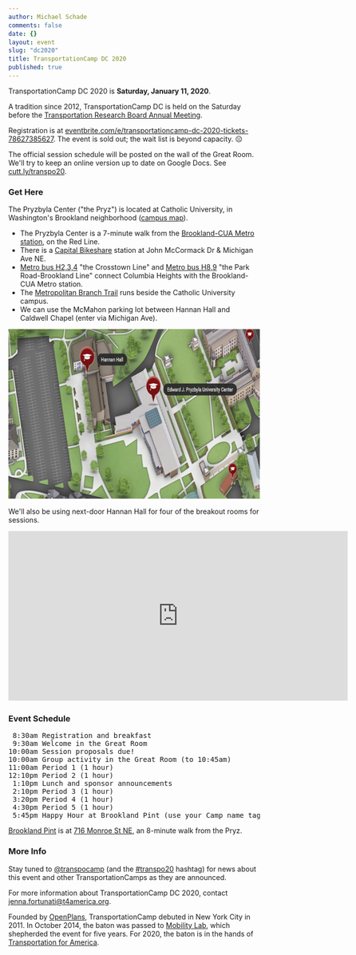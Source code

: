 ```yaml
---
author: Michael Schade
comments: false
date: {}
layout: event
slug: "dc2020"
title: TransportationCamp DC 2020
published: true
---
```


TransportationCamp DC 2020 is **Saturday, January 11, 2020**.

A tradition since 2012, TransportationCamp DC is held on the Saturday before the
[Transportation Research Board Annual Meeting](http://www.trb.org/AnnualMeeting).

Registration is at [eventbrite.com/e/transportationcamp-dc-2020-tickets-78627385627](https://www.eventbrite.com/e/transportationcamp-dc-2020-tickets-78627385627). The event is sold out; the wait list is beyond capacity. ☹

The official session schedule will be posted on the wall of the Great Room.
We'll try to keep an online version up to date on Google Docs.
See [cutt.ly/transpo20](https://docs.google.com/document/d/1daMFxX-kyEy_i4TEcMYBgfWqeiuGAD2D4cz2lrvp6yA/edit?usp=sharing).

### Get Here
The Pryzbyla Center ("the Pryz") is located at Catholic University, in Washington's Brookland neighborhood ([campus map](https://www.catholic.edu/res/docs/cuamap.pdf)).

  * The Pryzbyla Center is a 7-minute walk from the [Brookland-CUA Metro station](https://www.wmata.com/rider-guide/stations/brookland.cfm), on the Red Line.
  * There is a [Capital Bikeshare](http://www.capitalbikeshare.com/) station at John McCormack Dr & Michigan Ave NE.
  * [Metro bus H2,3,4](https://www.wmata.com/schedules/timetables/upload/H234_181007.pdf) "the Crosstown Line" and [Metro bus H8,9](https://www.wmata.com/schedules/timetables/upload/H8,9_170625.pdf) "the Park Road-Brookland Line" connect Columbia Heights with the Brookland-CUA Metro station.
  * The [Metropolitan Branch Trail](http://metbranchtrail.com/) runs beside the Catholic University campus.
  * We can use the McMahon parking lot between Hannan Hall and Caldwell Chapel (enter via Michigan Ave).

<img src="cuamap.png" width="680" height="340">

We'll also be using next-door Hannan Hall for four of the breakout rooms for sessions.

<iframe src="https://www.google.com/maps/embed?pb=!1m18!1m12!1m3!1d3103.49421758233!2d-77.00036768464848!3d38.93553647956479!2m3!1f0!2f0!3f0!3m2!1i1024!2i768!4f13.1!3m3!1m2!1s0x89b7c7ef7869ab0f%3A0xb6a69963f532d74c!2sEdward+J.+Pryzbyla+University+Center%2C+Washington%2C+DC+20064!5e0!3m2!1sen!2sus!4v1543885019614" width="680" height="340" frameborder="0" style="border:0" allowfullscreen></iframe>

### Event Schedule
<pre>
 8:30am Registration and breakfast
 9:30am Welcome in the Great Room
10:00am Session proposals due!
10:00am Group activity in the Great Room (to 10:45am)
11:00am Period 1 (1 hour)
12:10pm Period 2 (1 hour)
 1:10pm Lunch and sponsor announcements
 2:10pm Period 3 (1 hour)
 3:20pm Period 4 (1 hour)
 4:30pm Period 5 (1 hour)
 5:45pm Happy Hour at Brookland Pint (use your Camp name tag for 10% discount!)
</pre>

[Brookland Pint](https://brooklandpint.com/) is at [716 Monroe St NE](https://goo.gl/maps/Rztm8xMg8tMmNDi56), an 8-minute walk from the Pryz.

### More Info
Stay tuned to [@transpocamp](https://twitter.com/transpocamp) (and the [#transpo20](https://twitter.com/hashtag/Transpo20?src=hashtag_click&f=live) hashtag) for news about this event and other TransportationCamps as they are announced.

For more information about TransportationCamp DC 2020, contact jenna.fortunati@t4america.org.

Founded by [OpenPlans](https://openplans.org/), TransportationCamp debuted in New York City in 2011.
In October 2014, the baton was passed to [Mobility Lab](https://mobilitylab.org/), which shepherded the event for five years.
For 2020, the baton is in the hands of [Transportation for America](http://t4america.org/).
